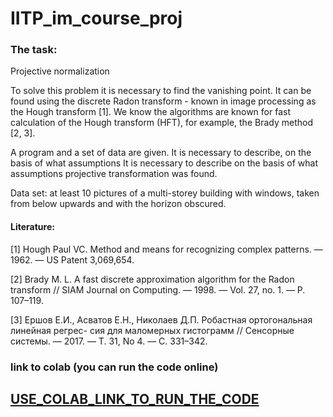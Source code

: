 # IITP_im_course_proj

### The task:

Projective normalization

To solve this problem it is necessary to find the vanishing point.
It can be found using the discrete Radon transform - known in image processing
as the Hough transform [1]. We know the algorithms are known for fast calculation of the Hough transform (HFT), for example, the Brady method [2, 3].

A program and a set of data are given. It is necessary to describe, on the basis of what assumptions
It is necessary to describe on the basis of what assumptions projective transformation was found.

Data set: at least 10 pictures of a multi-storey building with windows, taken
from below upwards and with the horizon obscured.


#### Literature:

[1] Hough Paul VC. Method and means for recognizing complex patterns. — 1962. — US Patent
3,069,654.

[2] Brady M. L. A fast discrete approximation algorithm for the Radon transform // SIAM
Journal on Computing. — 1998. — Vol. 27, no. 1. — P. 107–119.

[3] Ершов Е.И., Асватов Е.Н., Николаев Д.П. Робастная ортогональная линейная регрес-
сия для маломерных гистограмм // Сенсорные системы. — 2017. — Т. 31, No 4. — С. 331–342.

### link to colab (you can run the code online)
## [USE_COLAB_LINK_TO_RUN_THE_CODE](https://colab.research.google.com/drive/1aAcG_VQHPA2pJlqeNpzL_XeK7a9dxdqV?usp=sharing)
